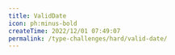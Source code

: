 ```yaml
---
title: ValidDate
icon: ph:minus-bold
createTime: 2022/12/01 07:49:07
permalink: /type-challenges/hard/valid-date/
---
```

